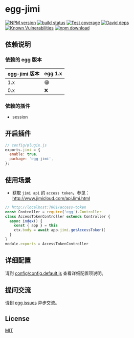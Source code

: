 # egg-jimi

[![NPM version][npm-image]][npm-url]
[![build status][travis-image]][travis-url]
[![Test coverage][codecov-image]][codecov-url]
[![David deps][david-image]][david-url]
[![Known Vulnerabilities][snyk-image]][snyk-url]
[![npm download][download-image]][download-url]

[npm-image]: https://img.shields.io/npm/v/egg-jimi.svg?style=flat-square
[npm-url]: https://npmjs.org/package/egg-jimi
[travis-image]: https://img.shields.io/travis/eggjs/egg-jimi.svg?style=flat-square
[travis-url]: https://travis-ci.org/eggjs/egg-jimi
[codecov-image]: https://img.shields.io/codecov/c/github/eggjs/egg-jimi.svg?style=flat-square
[codecov-url]: https://codecov.io/github/eggjs/egg-jimi?branch=master
[david-image]: https://img.shields.io/david/eggjs/egg-jimi.svg?style=flat-square
[david-url]: https://david-dm.org/eggjs/egg-jimi
[snyk-image]: https://snyk.io/test/npm/egg-jimi/badge.svg?style=flat-square
[snyk-url]: https://snyk.io/test/npm/egg-jimi
[download-image]: https://img.shields.io/npm/dm/egg-jimi.svg?style=flat-square
[download-url]: https://npmjs.org/package/egg-jimi


## 依赖说明

### 依赖的 egg 版本

egg-jimi 版本 | egg 1.x
--- | ---
1.x | 😁
0.x | ❌

### 依赖的插件

- session

## 开启插件

```js
// config/plugin.js
exports.jimi = {
  enable: true,
  package: 'egg-jimi',
};
```

## 使用场景

- 获取 `jimi api` 的 `access token`，参见：http://www.jimicloud.com/apiJimi.html

```js
// http://localhost:7001/access-token
const Controller = require('egg').Controller
class AccessTokenController extends Controller {
  async index() {
    const { app } = this
    ctx.body = await app.jimi.getAccessToken()
  }
}
module.exports = AccessTokenController
```

## 详细配置

请到 [config/config.default.js](config/config.default.js) 查看详细配置项说明。


## 提问交流

请到 [egg issues](https://github.com/eggjs/egg/issues) 异步交流。

## License

[MIT](LICENSE)
